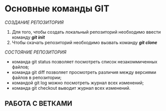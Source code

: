 # Основные команды GIT
*СОЗДАНИЕ РЕПОЗИТОРИЯ*
1. Для того, чтобы создать локальный репозиторий необходимо ввести команду _**git init**_
2. Чтобы скачать репозиторий необходимо вызвать команду _**git clone**_

*СОСТОЯНИЕ РЕПОЗИТОРИЯ*
- команда git status позволяет посмотреть список незакоммиченных файлов;
- команда git diff позволяет просмотреть различия между версиями файлов в репозитории;
- командой git log можно посмотреть журнал всех изменений;
- команда git checkout выводит журнал всех изменений.

## РАБОТА С ВЕТКАМИ

